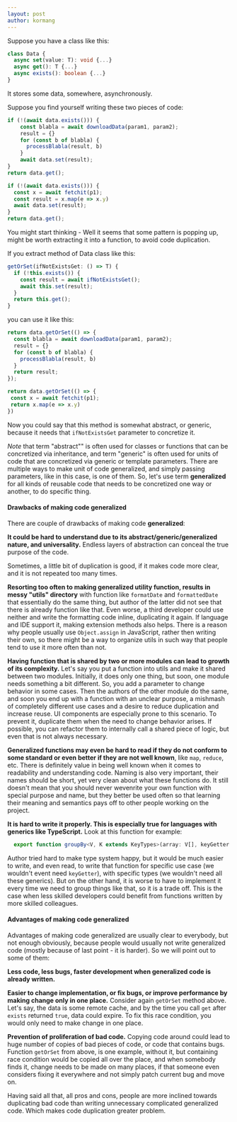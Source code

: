 ```yaml
---
layout: post
author: kormang
---
```


Suppose you have a class like this:

```typescript
class Data {
  async set(value: T): void {...}
  async get(): T {...}
  async exists(): boolean {...}
}
```

It stores some data, somewhere, asynchronously.

Suppose you find yourself writing these two pieces of code:

```javascript
if (!(await data.exists())) {
    const blabla = await downloadData(param1, param2);
    result = {}
    for (const b of blabla) {
      processBlabla(result, b)
    }
    await data.set(result);
}
return data.get();
```

```javascript
if (!(await data.exists())) {
  const x = await fetchit(p1);
  const result = x.map(e => x.y)
  await data.set(result);
}
return data.get();

```

You might start thinking - Well it seems that some pattern is popping up, might be worth extracting it into a function, to avoid code duplication.

If you extract method of Data class like this:

```typescript
getOrSet(ifNotExistsGet: () => T) {
  if (!this.exists()) {
    const result = await ifNotExistsGet();
    await this.set(result);
  }
  return this.get();
}
```

you can use it like this:

```typescript
return data.getOrSet(() => {
  const blabla = await downloadData(param1, param2);
  result = {}
  for (const b of blabla) {
    processBlabla(result, b)
  }
  return result;
});
```

```typescript
return data.getOrSet(() => {
 const x = await fetchit(p1);
 return x.map(e => x.y)
})
```

Now you could say that this method is somewhat abstract, or generic, because it needs that `ifNotExistsGet` parameter to concretize it.

_Note_ that term "abstract"" is often used for classes or functions that can be concretized via inheritance, and term "generic" is often used for units of code that are concretized via generic or template parameters. There are multiple ways to make unit of code generalized, and simply passing parameters, like in this case, is one of them.
So, let's use term **generalized** for all kinds of reusable code that needs to be concretized one way or another, to do specific thing.

#### Drawbacks of making code generalized

There are couple of drawbacks of making code **generalized**:

**It could be hard to understand due to its abstract/generic/generalized nature, and universality.**
Endless layers of abstraction can conceal the true purpose of the code.

Sometimes, a little bit of duplication is good, if it makes code more clear, and it is not repeated too many times.

**Resorting too often to making generalized utility function, results in messy "utils" directory** with function like `formatDate` and `formattedDate` that essentially do the same thing, but author of the latter did not see that there is already function like that.
Even worse, a third developer could use neither and write the formatting code inline, duplicating it again. If language and IDE support it, making extension methods also helps. There is a reason why people usually use `Object.assign` in JavaScript, rather then writing their own, so there might be a way to organize utils in such way that people tend to use it more often than not.

**Having function that is shared by two or more modules can lead to growth of its complexity.**
Let's say you put a function into utils and make it shared between two modules. Initially, it does only one thing, but soon, one module needs something a bit different. So, you add a parameter to change behavior in some cases. Then the authors of the other module do the same, and soon you end up with a function with an unclear purpose, a mishmash of completely different use cases and a desire to reduce duplication and increase reuse. UI components are especially prone to this scenario. To prevent it, duplicate them when the need to change behavior arises. If possible, you can refactor them to internally call a shared piece of logic, but even that is not always necessary.

**Generalized functions may even be hard to read if they do not conform to some standard or even better if they are not well known**, like `map`, `reduce`, etc. There is definitely value in being well known when it comes to readability and understanding code. Naming is also very important, their names should be short, yet very clean about what these functions do. It still doesn't mean that you should never wevenrite your own function with special purpose and name, but they better be used often so that learning their meaning and semantics pays off to other people working on the project.

**It is hard to write it properly. This is especially true for languages with generics like TypeScript.**
Look at this function for example:

```typescript
  export function groupBy<V, K extends KeyTypes>(array: V[], keyGetter: (v: V) => K): Partial<Record<K, V[]>> {...}
```

Author tried hard to make type system happy, but it would be much easier to write, and even read, to write that function for specific use case (we wouldn't event need `keyGetter`), with specific types (we wouldn't need all these generics). But on the other hand, it is worse to have to implement it every time we need to group things like that, so it is a trade off. This is the case when less skilled developers could benefit from functions written by more skilled colleagues.

#### Advantages of making code generalized

Advantages of making code generalized are usually clear to everybody, but not enough obviously, because people would usually not write generalized code (mostly because of last point - it is harder). So we will point out to some of them:

**Less code, less bugs, faster development when generalized code is already written.**

**Easier to change implementation, or fix bugs, or improve performance by making change only in one place.**
Consider again `getOrSet` method above. Let's say, the data is some remote cache, and by the time you call `get` after `exists` returned `true`, data could expire. To fix this race condition, you would only need to make change in one place.

**Prevention of proliferation of bad code.**
Copying code around could lead to huge number of copies of bad pieces of code, or code that contains bugs. Function `getOrSet` from above, is one example, without it, but containing race condition would be copied all over the place, and when somebody finds it, change needs to be made on many places, if that someone even considers fixing it everywhere and not simply patch current bug and move on.

Having said all that, all pros and cons, people are more inclined towards duplicating bad code than writing unnecessary complicated generalized code. Which makes code duplication greater problem.
